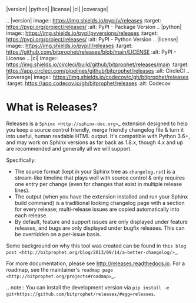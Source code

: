 |version| |python| |license| |ci| |coverage|

.. |version| image:: https://img.shields.io/pypi/v/releases
    :target: https://pypi.org/project/releases/
    :alt: PyPI - Package Version
.. |python| image:: https://img.shields.io/pypi/pyversions/releases
    :target: https://pypi.org/project/releases/
    :alt: PyPI - Python Version
.. |license| image:: https://img.shields.io/pypi/l/releases
    :target: https://github.com/bitprophet/releases/blob/main/LICENSE
    :alt: PyPI - License
.. |ci| image:: https://img.shields.io/circleci/build/github/bitprophet/releases/main
    :target: https://app.circleci.com/pipelines/github/bitprophet/releases
    :alt: CircleCI
.. |coverage| image:: https://img.shields.io/codecov/c/gh/bitprophet/releases
    :target: https://app.codecov.io/gh/bitprophet/releases
    :alt: Codecov


What is Releases?
=================

Releases is a `Sphinx <http://sphinx-doc.org>`_ extension designed to help you
keep a source control friendly, merge friendly changelog file & turn it into
useful, human readable HTML output. It's compatible with Python 3.6+, and may
work on Sphinx versions as far back as 1.8.x, though 4.x and up are
recommended and generally all we will support.

Specifically:

* The source format (kept in your Sphinx tree as ``changelog.rst``) is a
  stream-like timeline that plays well with source control & only requires one
  entry per change (even for changes that exist in multiple release lines).
* The output (when you have the extension installed and run your Sphinx build
  command) is a traditional looking changelog page with a section for every
  release; multi-release issues are copied automatically into each release.
* By default, feature and support issues are only displayed under feature
  releases, and bugs are only displayed under bugfix releases. This can be
  overridden on a per-issue basis.

Some background on why this tool was created can be found in `this blog post
<http://bitprophet.org/blog/2013/09/14/a-better-changelog/>`_.

For more documentation, please see http://releases.readthedocs.io. For a
roadmap, see the maintainer's `roadmap page
<http://bitprophet.org/projects#roadmap>`_.

.. note::
    You can install the development version via ``pip install -e
    git+https://github.com/bitprophet/releases/#egg=releases``.
